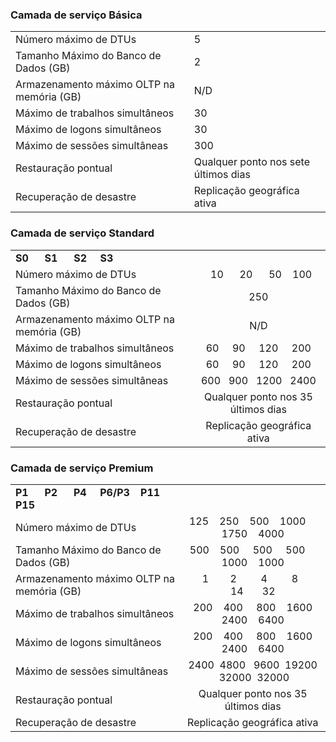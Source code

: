 ### <a name="basic-service-tier"></a>Camada de serviço Básica
|  |  |
| --- | --- |
| Número máximo de DTUs |5 |
| Tamanho Máximo do Banco de Dados (GB) |2 |
| Armazenamento máximo OLTP na memória (GB) |N/D |
| Máximo de trabalhos simultâneos |30 |
| Máximo de logons simultâneos |30 |
| Máximo de sessões simultâneas |300 |
| Restauração pontual |Qualquer ponto nos sete últimos dias |
| Recuperação de desastre |Replicação geográfica ativa |

### <a name="standard-service-tier"></a>Camada de serviço Standard
|  |  |
| --- |:---:|
| **S0** &nbsp;&nbsp;&nbsp;&nbsp; **S1** &nbsp;&nbsp;&nbsp;&nbsp; **S2** &nbsp;&nbsp;&nbsp; **S3** | |
| Número máximo de DTUs |&nbsp;&nbsp;10 &nbsp;&nbsp;&nbsp;&nbsp; 20 &nbsp;&nbsp;&nbsp;&nbsp; 50 &nbsp;&nbsp; 100 |
| Tamanho Máximo do Banco de Dados (GB) |250 |
| Armazenamento máximo OLTP na memória (GB) |N/D |
| Máximo de trabalhos simultâneos |60 &nbsp;&nbsp;&nbsp; 90 &nbsp;&nbsp;&nbsp; 120 &nbsp;&nbsp;&nbsp; 200 |
| Máximo de logons simultâneos |60 &nbsp;&nbsp;&nbsp; 90 &nbsp;&nbsp;&nbsp; 120 &nbsp;&nbsp;&nbsp; 200 |
| Máximo de sessões simultâneas |600 &nbsp; 900 &nbsp; 1200 &nbsp; 2400 |
| Restauração pontual |Qualquer ponto nos 35 últimos dias |
| Recuperação de desastre |Replicação geográfica ativa |

### <a name="premium-service-tier"></a>Camada de serviço Premium
|  |  |
| --- |:---:|
| **P1** &nbsp;&nbsp;&nbsp;&nbsp; **P2** &nbsp;&nbsp;&nbsp;&nbsp; **P4** &nbsp;&nbsp;&nbsp; **P6/P3** &nbsp;&nbsp; **P11** &nbsp;&nbsp; **P15** | |
| Número máximo de DTUs |125 &nbsp;&nbsp; 250 &nbsp;&nbsp; 500 &nbsp;&nbsp; 1000 &nbsp;&nbsp;&nbsp; 1750 &nbsp;&nbsp; 4000 |
| Tamanho Máximo do Banco de Dados (GB) |500 &nbsp;&nbsp; 500 &nbsp;&nbsp;&nbsp; 500 &nbsp;&nbsp;&nbsp; 500 &nbsp;&nbsp;&nbsp; 1000 &nbsp;&nbsp; 1000 |
| Armazenamento máximo OLTP na memória (GB) |&nbsp;&nbsp;&nbsp;&nbsp;1 &nbsp;&nbsp;&nbsp;&nbsp;&nbsp;&nbsp; 2 &nbsp;&nbsp;&nbsp;&nbsp;&nbsp;&nbsp;&nbsp; 4 &nbsp;&nbsp;&nbsp;&nbsp;&nbsp;&nbsp;&nbsp; 8 &nbsp;&nbsp;&nbsp;&nbsp;&nbsp; 14 &nbsp;&nbsp;&nbsp;&nbsp;&nbsp; 32 |
| Máximo de trabalhos simultâneos |&nbsp; 200 &nbsp;&nbsp; 400 &nbsp;&nbsp;&nbsp; 800 &nbsp;&nbsp; 1600 &nbsp; 2400 &nbsp;&nbsp; 6400 |
| Máximo de logons simultâneos |&nbsp; 200 &nbsp;&nbsp; 400 &nbsp;&nbsp;&nbsp; 800 &nbsp;&nbsp; 1600 &nbsp; 2400 &nbsp;&nbsp; 6400 |
| Máximo de sessões simultâneas |2400 &nbsp;4800 &nbsp; 9600 &nbsp;19200 &nbsp;32000 &nbsp;32000 |
| Restauração pontual |Qualquer ponto nos 35 últimos dias |
| Recuperação de desastre |Replicação geográfica ativa |



<!--HONumber=Nov16_HO2-->


